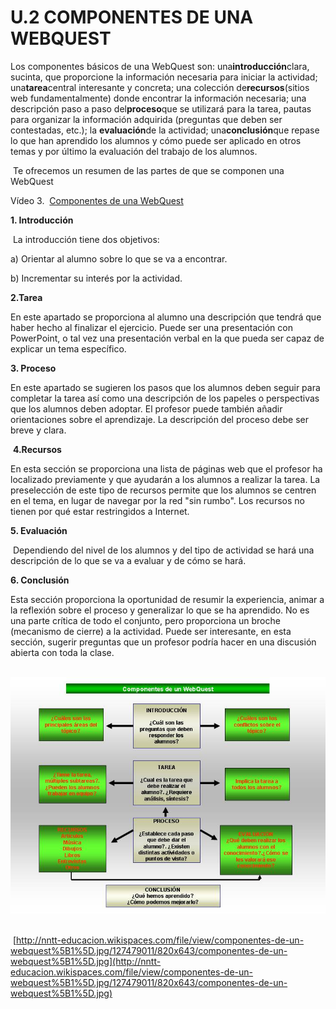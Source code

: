 # U.2 COMPONENTES DE UNA WEBQUEST

Los componentes básicos de una WebQuest son: una**introducción**clara, sucinta, que proporcione la información necesaria para iniciar la actividad; una**tarea**central interesante y concreta; una colección de**recursos**(sitios web fundamentalmente) donde encontrar la información necesaria; una descripción paso a paso del**proceso**que se utilizará para la tarea, pautas para organizar la información adquirida (preguntas que deben ser contestadas, etc.); la **evaluación**de la actividad; una**conclusión**que repase lo que han aprendido los alumnos y cómo puede ser aplicado en otros temas y por último la evaluación del trabajo de los alumnos.

 Te ofrecemos un resumen de las partes de que se componen una WebQuest 

Vídeo 3.  [Componentes de una WebQuest](https://www.slideshare.net/arrabalde/componentes-de-una-webquest "Componentes de una WebQuest") 

**1\. Introducción**

 La introducción tiene dos objetivos:

a) Orientar al alumno sobre lo que se va a encontrar.

b) Incrementar su interés por la actividad.

**2.Tarea**

En este apartado se proporciona al alumno una descripción que tendrá que haber hecho al finalizar el ejercicio. Puede ser una presentación con PowerPoint, o tal vez una presentación verbal en la que pueda ser capaz de explicar un tema específico.

**3\. Proceso**

En este apartado se sugieren los pasos que los alumnos deben seguir para completar la tarea así como una descripción de los papeles o perspectivas que los alumnos deben adoptar. El profesor puede también añadir orientaciones sobre el aprendizaje. La descripción del proceso debe ser breve y clara.

 **4.Recursos**

En esta sección se proporciona una lista de páginas web que el profesor ha localizado previamente y que ayudarán a los alumnos a realizar la tarea. La preselección de este tipo de recursos permite que los alumnos se centren en el tema, en lugar de navegar por la red "sin rumbo". Los recursos no tienen por qué estar restringidos a Internet.

**5\. Evaluación**

 Dependiendo del nivel de los alumnos y del tipo de actividad se hará una descripción de lo que se va a evaluar y de cómo se hará.

**6\. Conclusión**

Esta sección proporciona la oportunidad de resumir la experiencia, animar a la reflexión sobre el proceso y generalizar lo que se ha aprendido. No es una parte crítica de todo el conjunto, pero proporciona un broche (mecanismo de cierre) a la actividad. Puede ser interesante, en esta sección, sugerir preguntas que un profesor podría hacer en una discusión abierta con toda la clase.


 ![Componentes de una WebQuest](img/componentes-de-un-webquest1.jpg "Componentes de una WebQuest")              


 [http://nntt-educacion.wikispaces.com/file/view/componentes-de-un-webquest%5B1%5D.jpg/127479011/820x643/componentes-de-un-webquest%5B1%5D.jpg](http://nntt-educacion.wikispaces.com/file/view/componentes-de-un-webquest%5B1%5D.jpg/127479011/820x643/componentes-de-un-webquest%5B1%5D.jpg)

